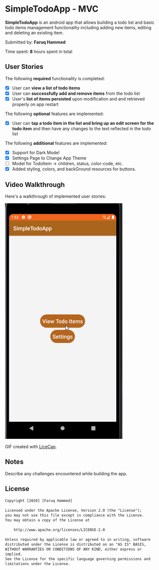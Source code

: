 # SimpleTodoApp - MVC

**SimpleTodoApp** is an android app that allows building a todo list and basic todo items management functionality including adding new items, editing and deleting an existing item.

Submitted by: **Faruq Hammed**

Time spent: **8** hours spent in total

## User Stories

The following **required** functionality is completed:

* [x] User can **view a list of todo items**
* [x] User can **successfully add and remove items** from the todo list
* [x] User's **list of items persisted** upon modification and and retrieved properly on app restart

The following **optional** features are implemented:

* [x] User can **tap a todo item in the list and bring up an edit screen for the todo item** and then have any changes to the text reflected in the todo list

The following **additional** features are implemented:

* [x] Support for Dark Mode!
* [x] Settings Page to Change App Theme
* [ ] Model for TodoItem -> children, status, color-code, etc.
* [x] Added styling, colors, and backGround resources for buttons. 

## Video Walkthrough

Here's a walkthrough of implemented user stories:

<img src='https://github.com/farqnyy8/SimpleTodoApp/blob/master/finalsWalkthrough.gif' title='Video Walkthrough' width='' alt='Video Walkthrough' />

GIF created with [LiceCap](http://www.cockos.com/licecap/).

## Notes

Describe any challenges encountered while building the app.

## License

    Copyright [2020] [Faruq Hammed]

    Licensed under the Apache License, Version 2.0 (the "License");
    you may not use this file except in compliance with the License.
    You may obtain a copy of the License at

        http://www.apache.org/licenses/LICENSE-2.0

    Unless required by applicable law or agreed to in writing, software
    distributed under the License is distributed on an "AS IS" BASIS,
    WITHOUT WARRANTIES OR CONDITIONS OF ANY KIND, either express or implied.
    See the License for the specific language governing permissions and
    limitations under the License.